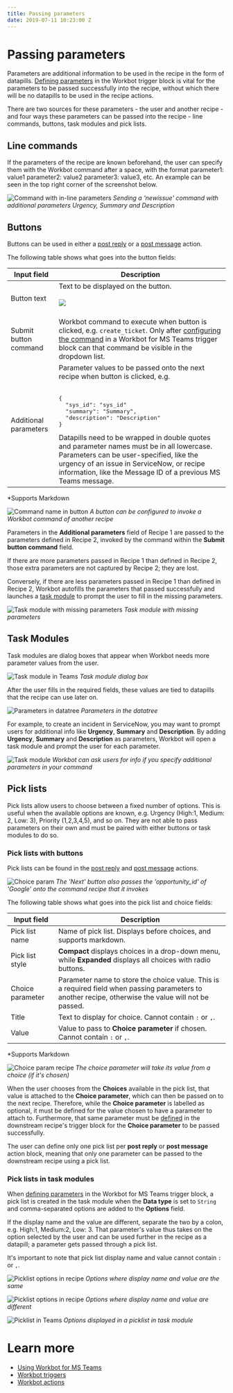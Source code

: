 ```yaml
---
title: Passing parameters
date: 2019-07-11 10:23:00 Z
---
```


# Passing parameters
Parameters are additional information to be used in the recipe in the form of datapills. [Defining parameters](/workbot-for-teams/workbot-triggers.md#defining-parameters) in the Workbot trigger block is vital for the parameters to be passed successfully into the recipe, without which there will be no datapills to be used in the recipe actions.

There are two sources for these parameters - the user and another recipe - and four ways these parameters can be passed into the recipe - line commands, buttons, task modules and pick lists.

## Line commands
If the parameters of the recipe are known beforehand, the user can specify them with the Workbot command after a space, with the format parameter1: value1 parameter2: value2 parameter3: value3, etc. An example can be seen in the top right corner of the screenshot below.

![Command with in-line parameters](/assets/images/workbot-for-teams/workbot-command-example.png)
*Sending a 'newissue' command with additional parameters Urgency, Summary and Description*

## Buttons
Buttons can be used in either a [post reply](/workbot-for-teams/workbot-actions.md#post-reply) or a [post message](/workbot-for-teams/workbot-actions.md#post-message) action.

The following table shows what goes into the button fields:

<table class="unchanged rich-diff-level-one">
    <thead>
        <tr>
            <th>Input field</th>
            <th>Description</th>
        </tr>
    <tbody>
        <tr>
            <td>Button text</td>
            <td>
                Text to be displayed on the button.<br><br><img src="/assets/images/workbot-for-teams/create-ticket-button.png"></img><br><br>
            </td>
        </tr>
        <tr>
            <td>Submit button command</td>
            <td>
                Workbot command to execute when button is clicked, e.g. <code>create_ticket</code>. Only after <a href="https://docs.workato.com/workbot-for-teams/workbot-triggers.html#configuring-the-command">configuring the command</a> in a Workbot for MS Teams trigger block can that command be visible in the dropdown list.
            </td>
        </tr>
        <tr>
            <td>Additional parameters</td>
            <td>
                Parameter values to be passed onto the next recipe when button is clicked, e.g. <br><br><pre>{<br>  "sys_id": "<kbd>sys_id</kbd>"<br>  "summary": "<kbd>Summary</kbd>",<br>  "description": "<kbd>Description</kbd>"<br>}</pre>
                Datapills need to be wrapped in double quotes and parameter names must be in all lowercase. Parameters can be user-specified, like the urgency of an issue in ServiceNow, or recipe information, like the Message ID of a previous MS Teams message.
            </td>
        </tr>
    </tbody>
</table>
&ast;Supports Markdown

![Command name in button](/assets/images/workbot-for-teams/button-command.png)
*A button can be configured to invoke a Workbot command of another recipe*

Parameters in the **Additional parameters** field of Recipe 1 are passed to the parameters defined in Recipe 2, invoked by the command within the **Submit button command** field.

If there are more parameters passed in Recipe 1 than defined in Recipe 2, those extra parameters are not captured by Recipe 2; they are lost.

Conversely, if there are less parameters passed in Recipe 1 than defined in Recipe 2, Workbot autofills the parameters that passed successfully and launches a [task module](#task-modules) to prompt the user to fill in the missing parameters.

![Task module with missing parameters](/assets/images/workbot-for-teams/task-module-with-missing-params.png)
*Task module with missing parameters*

## Task Modules
Task modules are dialog boxes that appear when Workbot needs more parameter values from the user.

![Task module in Teams](/assets/images/workbot-for-teams/task-module-teams.png)
*Task module dialog box*

After the user fills in the required fields, these values are tied to datapills that the recipe can use later on.

![Parameters in datatree](/assets/images/workbot-for-teams/parameters-in-datatree.png)
*Parameters in the datatree*

For example, to create an incident in ServiceNow, you may want to prompt users for additional info like **Urgency**, **Summary** and **Description**. By adding **Urgency**, **Summary** and **Description** as parameters, Workbot will open a task module and prompt the user for each parameter.

![Task module](/assets/images/workbot-for-teams/task-module-snow.png)
*Workbot can ask users for info if you specify additional parameters in your command*

## Pick lists
Pick lists allow users to choose between a fixed number of options. This is useful when the available options are known, e.g. Urgency (High:1, Medium: 2, Low: 3), Priority (1,2,3,4,5), and so on. They are not able to pass parameters on their own and must be paired with either buttons or task modules to do so.

### Pick lists with buttons
Pick lists can be found in the [post reply](/workbot-for-teams/workbot-actions.md#post-reply) and [post message](/workbot-for-teams/workbot-actions.md#post-message) actions.

![Choice param](/assets/images/workbot-for-teams/choice-param.png)
*The 'Next' button also passes the 'opportunity_id' of 'Google' onto the command recipe that it invokes*

The following table shows what goes into the pick list and choice fields:

<table class="unchanged rich-diff-level-one">
    <thead>
        <tr>
            <th>Input field</th>
            <th>Description</th>
        </tr>
    <tbody>
        <tr>
            <td>Pick list name</td>
            <td>
                Name of pick list. Displays before choices, and supports markdown.
            </td>
        </tr>
        <tr>
            <td>Pick list style</td>
            <td>
                <b>Compact</b> displays choices in a drop-down menu, while <b>Expanded</b> displays all choices with radio buttons.
            </td>
        </tr>
        <tr>
            <td>Choice parameter</td>
            <td>
                Parameter name to store the choice value. This is a required field when passing parameters to another recipe, otherwise the value will not be passed.
            </td>
        </tr>
        <tr>
            <td>Title</td>
            <td>
                Text to display for choice. Cannot contain <code>:</code> or <code>,</code>.
            </td>
        </tr>
        <tr>
            <td>Value</td>
            <td>
                Value to pass to <b>Choice parameter</b> if chosen. Cannot contain <code>:</code> or <code>,</code>.
            </td>
        </tr>
    </tbody>
</table>
&ast;Supports Markdown

![Choice param recipe](/assets/images/workbot-for-teams/choice-param-recipe.png)
*The choice parameter will take its value from a choice (if it's chosen)*

When the user chooses from the **Choices** available in the pick list, that value is attached to the **Choice parameter**, which can then be passed on to the next recipe. Therefore, while the **Choice parameter** is labelled as optional, it must be defined for the value chosen to have a parameter to attach to. Furthermore, that same parameter must be [defined](workbot-for-teams/workbot-triggers.md#defining-parameters) in the downstream recipe's trigger block for the **Choice parameter** to be passed successfully.

The user can define only one pick list per **post reply** or **post message** action block, meaning that only one parameter can be passed to the downstream recipe using a pick list.

### Pick lists in task modules
When [defining parameters](/workbot-for-teams/workbot-triggers.md#defining-parameters) in the Workbot for MS Teams trigger block, a pick list is created in the task module when the **Data type** is set to <code>String</code> and comma-separated options are added to the **Options** field.

If the display name and the value are different, separate the two by a colon, e.g. High:1, Medium:2, Low: 3. That parameter's value thus takes on the option selected by the user and can be used further in the recipe as a datapill; a parameter gets passed through a pick list.

It's important to note that pick list display name and value cannot contain <code>:</code> or <code>,</code>.

![Picklist options in recipe](/assets/images/workbot-for-teams/parameter-picklist-1.png)
*Options where display name and value are the same*

![Picklist options in recipe](/assets/images/workbot-for-teams/parameter-picklist-1.png)
*Options where display name and value are different*

![Picklist in Teams](/assets/images/workbot-for-teams/parameter-picklist-teams.png)
*Options displayed in a picklist in task module*

# Learn more
- [Using Workbot for MS Teams](/workbot-for-teams/using-workbot-for-teams.md)
- [Workbot triggers](/workbot-for-teams/workbot-triggers.md)
- [Workbot actions](/workbot-for-teams/workbot-actions.md)
